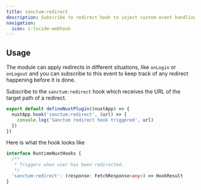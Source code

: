 ```yaml
---
title: sanctum:redirect
description: Subscribe to redirect hook to inject custom event handling
navigation:
  icon: i-lucide-webhook
---
```


## Usage

The module can apply redirects in different situations, like `onLogin` or `onLogout` and you can subscribe 
to this event to keep track of any redirect happening before it is done.

Subscribe to the `sanctum:redirect` hook which receives the URL of the target path of a redirect.

```typescript [app/plugins/sanctum-listener.ts]
export default defineNuxtPlugin((nuxtApp) => {
  nuxtApp.hook('sanctum:redirect', (url) => {
    console.log('Sanctum redirect hook triggered', url)
  })
})
```

Here is what the hook looks like

```typescript
interface RuntimeNuxtHooks {
  /**
   * Triggers when user has been redirected.
   */
  'sanctum:redirect': (response: FetchResponse<any>) => HookResult
}
```



